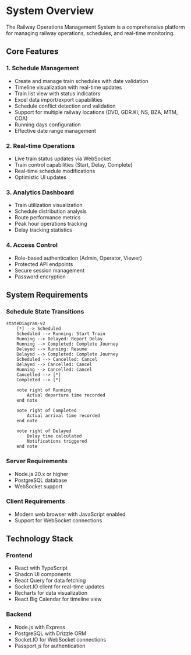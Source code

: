 # System Overview

The Railway Operations Management System is a comprehensive platform for managing railway operations, schedules, and real-time monitoring.

## Core Features

### 1. Schedule Management
- Create and manage train schedules with date validation
- Timeline visualization with real-time updates
- Train list view with status indicators
- Excel data import/export capabilities
- Schedule conflict detection and validation
- Support for multiple railway locations (DVD, GDR.KI, NS, BZA, MTM, COA)
- Running days configuration
- Effective date range management

### 2. Real-time Operations
- Live train status updates via WebSocket
- Train control capabilities (Start, Delay, Complete)
- Real-time schedule modifications
- Optimistic UI updates

### 3. Analytics Dashboard
- Train utilization visualization
- Schedule distribution analysis
- Route performance metrics
- Peak hour operations tracking
- Delay tracking statistics

### 4. Access Control
- Role-based authentication (Admin, Operator, Viewer)
- Protected API endpoints
- Secure session management
- Password encryption

## System Requirements
### Schedule State Transitions
```mermaid
stateDiagram-v2
    [*] --> Scheduled
    Scheduled --> Running: Start Train
    Running --> Delayed: Report Delay
    Running --> Completed: Complete Journey
    Delayed --> Running: Resume
    Delayed --> Completed: Complete Journey
    Scheduled --> Cancelled: Cancel
    Delayed --> Cancelled: Cancel
    Running --> Cancelled: Cancel
    Cancelled --> [*]
    Completed --> [*]

    note right of Running
        Actual departure time recorded
    end note
    
    note right of Completed
        Actual arrival time recorded
    end note
    
    note right of Delayed
        Delay time calculated
        Notifications triggered
    end note
```

### Server Requirements
- Node.js 20.x or higher
- PostgreSQL database
- WebSocket support

### Client Requirements
- Modern web browser with JavaScript enabled
- Support for WebSocket connections

## Technology Stack

### Frontend
- React with TypeScript
- Shadcn UI components
- React Query for data fetching
- Socket.IO client for real-time updates
- Recharts for data visualization
- React Big Calendar for timeline view

### Backend
- Node.js with Express
- PostgreSQL with Drizzle ORM
- Socket.IO for WebSocket connections
- Passport.js for authentication
